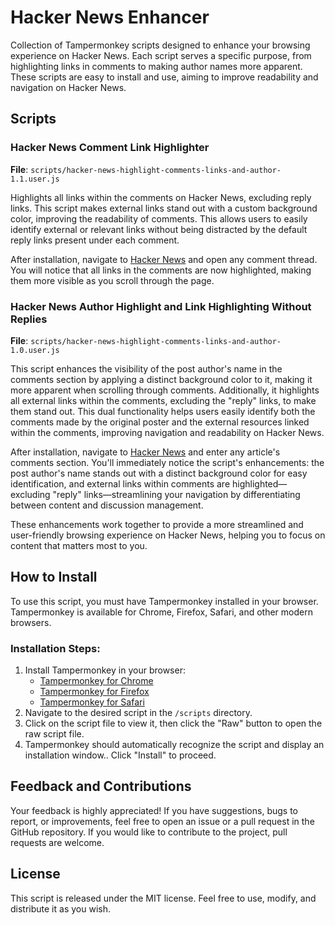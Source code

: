 # Hacker News Enhancer

Collection of Tampermonkey scripts designed to enhance your browsing experience on Hacker News. Each script serves a specific purpose, from highlighting links in comments to making author names more apparent. These scripts are easy to install and use, aiming to improve readability and navigation on Hacker News.

## Scripts

### Hacker News Comment Link Highlighter
**File**: `scripts/hacker-news-highlight-comments-links-and-author-1.1.user.js`

Highlights all links within the comments on Hacker News, excluding reply links. This script makes external links stand out with a custom background color, improving the readability of comments. This allows users to easily identify external or relevant links without being distracted by the default reply links present under each comment.

After installation, navigate to [Hacker News](https://news.ycombinator.com/) and open any comment thread. You will notice that all links in the comments are now highlighted, making them more visible as you scroll through the page.

### Hacker News Author Highlight and Link Highlighting Without Replies
**File**: `scripts/hacker-news-highlight-comments-links-and-author-1.0.user.js`

This script enhances the visibility of the post author's name in the comments section by applying a distinct background color to it, making it more apparent when scrolling through comments. Additionally, it highlights all external links within the comments, excluding the "reply" links, to make them stand out. This dual functionality helps users easily identify both the comments made by the original poster and the external resources linked within the comments, improving navigation and readability on Hacker News.

After installation, navigate to [Hacker News](https://news.ycombinator.com/) and enter any article's comments section. You'll immediately notice the script's enhancements: the post author's name stands out with a distinct background color for easy identification, and external links within comments are highlighted—excluding "reply" links—streamlining your navigation by differentiating between content and discussion management.

These enhancements work together to provide a more streamlined and user-friendly browsing experience on Hacker News, helping you to focus on content that matters most to you.

## How to Install
To use this script, you must have Tampermonkey installed in your browser. Tampermonkey is available for Chrome, Firefox, Safari, and other modern browsers.

### Installation Steps:
1. Install Tampermonkey in your browser:
    - [Tampermonkey for Chrome](https://tampermonkey.net/?ext=dhdg&browser=chrome)
    - [Tampermonkey for Firefox](https://tampermonkey.net/?ext=dhdg&browser=firefox)
    - [Tampermonkey for Safari](https://tampermonkey.net/?ext=dhdg&browser=safari)
2. Navigate to the desired script in the `/scripts` directory.
3. Click on the script file to view it, then click the "Raw" button to open the raw script file.
4. Tampermonkey should automatically recognize the script and display an installation window.. Click "Install" to proceed.

## Feedback and Contributions
Your feedback is highly appreciated! If you have suggestions, bugs to report, or improvements, feel free to open an issue or a pull request in the GitHub repository. If you would like to contribute to the project, pull requests are welcome.

## License
This script is released under the MIT license. Feel free to use, modify, and distribute it as you wish.
